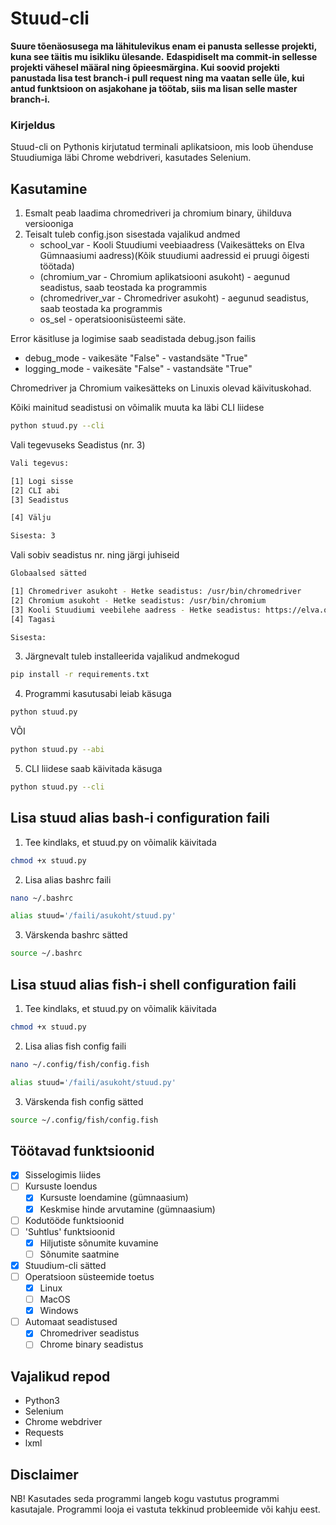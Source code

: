 # Stuud-cli
**Suure tõenäosusega ma lähitulevikus enam ei panusta sellesse projekti, kuna see täitis mu isikliku ülesande.**
**Edaspidiselt ma commit-in sellesse projekti vähesel määral ning õpieesmärgina. Kui soovid projekti panustada lisa test branch-i pull request ning ma vaatan selle üle, kui antud funktsioon on asjakohane ja töötab, siis ma lisan selle master branch-i.**

### Kirjeldus
Stuud-cli on Pythonis kirjutatud terminali aplikatsioon, mis loob ühenduse Stuudiumiga läbi Chrome webdriveri, kasutades Selenium.
## Kasutamine

1. Esmalt peab laadima chromedriveri ja chromium binary, ühilduva versiooniga
2. Teisalt tuleb config.json sisestada vajalikud andmed
    * school_var - Kooli Stuudiumi veebiaadress (Vaikesätteks on Elva Gümnaasiumi aadress)(Kõik stuudiumi aadressid ei pruugi õigesti töötada)
    * (chromium_var - Chromium aplikatsiooni asukoht) - aegunud seadistus, saab teostada ka programmis
    * (chromedriver_var - Chromedriver asukoht) - aegunud seadistus, saab teostada ka programmis
    * os_sel - operatsioonisüsteemi säte.

Error käsitluse ja logimise saab seadistada debug.json failis
* debug_mode - vaikesäte "False" - vastandsäte "True"
* logging_mode - vaikesäte "False" - vastandsäte "True"


Chromedriver ja Chromium vaikesätteks on Linuxis olevad käivituskohad.

Kõiki mainitud seadistusi on võimalik muuta ka läbi CLI liidese
```sh
python stuud.py --cli
```
Vali tegevuseks Seadistus (nr. 3)
```sh
Vali tegevus:

[1] Logi sisse
[2] CLI abi
[3] Seadistus

[4] Välju

Sisesta: 3
```
Vali sobiv seadistus nr. ning järgi juhiseid
```sh
Globaalsed sätted

[1] Chromedriver asukoht - Hetke seadistus: /usr/bin/chromedriver
[2] Chromium asukoht - Hetke seadistus: /usr/bin/chromium
[3] Kooli Stuudiumi veebilehe aadress - Hetke seadistus: https://elva.ope.ee
[4] Tagasi

Sisesta:
```

3. Järgnevalt tuleb installeerida vajalikud andmekogud
```sh
pip install -r requirements.txt
```
4. Programmi kasutusabi leiab käsuga
```sh
python stuud.py
```
VÕI
```sh
python stuud.py --abi
```
5. CLI liidese saab käivitada käsuga
```sh
python stuud.py --cli
```

## Lisa stuud alias bash-i configuration faili

1. Tee kindlaks, et stuud.py on võimalik käivitada
```sh
chmod +x stuud.py
```

2. Lisa alias bashrc faili

```sh
nano ~/.bashrc
```

```sh
alias stuud='/faili/asukoht/stuud.py'
```

3. Värskenda bashrc sätted
```sh
source ~/.bashrc
```

## Lisa stuud alias fish-i shell configuration faili

1. Tee kindlaks, et stuud.py on võimalik käivitada
```sh
chmod +x stuud.py
```

2. Lisa alias fish config faili

```sh
nano ~/.config/fish/config.fish
```

```sh
alias stuud='/faili/asukoht/stuud.py'
```

3. Värskenda fish config sätted
```sh
source ~/.config/fish/config.fish
```

## Töötavad funktsioonid
- [x] Sisselogimis liides
- [ ] Kursuste loendus
    - [x] Kursuste loendamine (gümnaasium)
    - [x] Keskmise hinde arvutamine (gümnaasium)
- [ ] Kodutööde funktsioonid
- [ ] 'Suhtlus' funktsioonid
    - [x] Hiljutiste sõnumite kuvamine
    - [ ] Sõnumite saatmine
- [x] Stuudium-cli sätted
- [ ] Operatsioon süsteemide toetus
    - [x] Linux
    - [ ] MacOS
    - [x] Windows
- [ ] Automaat seadistused
    - [x] Chromedriver seadistus
    - [ ] Chrome binary seadistus

## Vajalikud repod
* Python3
* Selenium
* Chrome webdriver
* Requests
* lxml

## Disclaimer
NB! Kasutades seda programmi langeb kogu vastutus programmi kasutajale. Programmi looja ei vastuta tekkinud probleemide või kahju eest.
